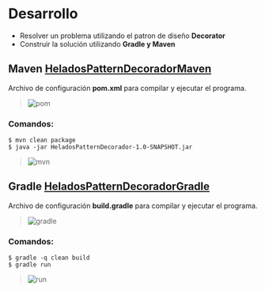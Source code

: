 # Desarrollo

* Resolver un problema utilizando el patron de diseño **Decorator**
* Construir la solución utilizando **Gradle y Maven**


## Maven [HeladosPatternDecoradorMaven](https://github.com/mgalvez89/TechAcademyHSBC-BEDU/tree/main/Java%20Backend%201/2.%20Patrones%20de%20dise%C3%B1o/HeladosPatternDecoradorMaven)
Archivo de configuración **pom.xml** para compilar y ejecutar el programa.
 
>![pom](https://user-images.githubusercontent.com/74322391/206622115-f7fd54fb-e8d0-44e8-8b1c-9eb3fe0ed640.PNG)

### Comandos:

```
$ mvn clean package
$ java -jar HeladosPatternDecorador-1.0-SNAPSHOT.jar
```
>![mvn](https://user-images.githubusercontent.com/74322391/206622693-1a5a4889-7cf3-4592-84ae-f54ccbeb0bc1.PNG)

## Gradle [HeladosPatternDecoradorGradle](https://github.com/mgalvez89/TechAcademyHSBC-BEDU/tree/main/Java%20Backend%201/2.%20Patrones%20de%20dise%C3%B1o/HeladosPatternDecoradorGradle)
Archivo de configuración **build.gradle** para compilar y ejecutar el programa.

>![gradle](https://user-images.githubusercontent.com/74322391/206623471-739f1a93-769a-4ede-8083-c9bdd02f5a9a.PNG)

### Comandos: 

```
$ gradle -q clean build
$ gradle run
```

>![run](https://user-images.githubusercontent.com/74322391/206623773-b83dabc7-9811-4b45-8e93-efe3ee643629.PNG)
